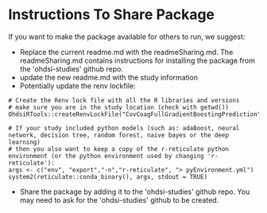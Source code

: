 Instructions To Share Package
===================

If you want to make the package available for others to run, we suggest:

- Replace the current readme.md with the readmeSharing.md.  The readmeSharing.md contains instructions for installing the package from the 'ohdsi-studies' github repo.
- update the new readme.md with the study information
- Potentially update the renv lockfile:
```{r setup, include=FALSE}
# Create the Renv lock file with all the R libraries and versions
# make sure you are in the study location (check with getwd())
OhdsiRTools::createRenvLockFile("CovCoagFullGradientBoostingPrediction")

# If your study included python models (such as: adaBoost, neural network, decision tree, random forest, naive bayes or the deep learning)
# then you also want to keep a copy of the r-reticulate python environment (or the python environment used by changing 'r-reticulate'):
args <- c("env", "export","-n","r-reticulate", "> pyEnvironment.yml")
system2(reticulate::conda_binary(), args, stdout = TRUE)

```

- Share the package by adding it to the 'ohdsi-studies' github repo.  You may need to ask for the 'ohdsi-studies' github to be created.